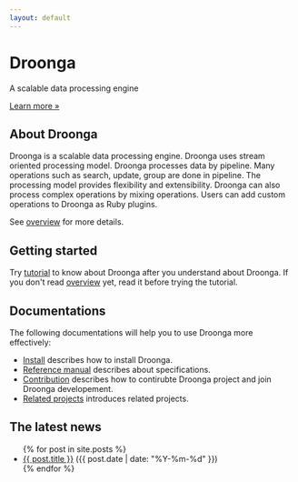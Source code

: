 ```yaml
---
layout: default
---
```


<div class="jumbotron">
<h1>Droonga</h1>
<p>A scalable data processing engine</p>
<p><a class="btn btn-primary btn-lg" role="button" href="overview/">Learn more »</a></p>
</div>

## About Droonga

Droonga is a scalable data processing engine. Droonga uses stream oriented processing model. Droonga processes data by pipeline. Many operations such as search, update, group are done in pipeline. The processing model provides flexibility and extensibility. Droonga can also process complex operations by mixing operations. Users can add custom operations to Droonga as Ruby plugins.

See [overview](overview/) for more details.

## Getting started

Try [tutorial](tutorial/) to know about Droonga after you understand about Droonga. If you don't read [overview](overview/) yet, read it before trying the tutorial.

## Documentations

The following documentations will help you to use Droonga more effectively:

 * [Install](install/) describes how to install Droonga.
 * [Reference manual](reference/) describes about specifications.
 * [Contribution](contribution/) describes how to contirubte Droonga project and join Droonga developement.
 * [Related projects](related-projects/) introduces related projects.

## The latest news

<ul class="posts">
  {% for post in site.posts %}
    <li>
      <a href="{{ post.url }}">{{ post.title }}</a>
      <span class="date">({{ post.date | date: "%Y-%m-%d" }})</span>
    </li>
  {% endfor %}
</ul>
